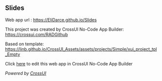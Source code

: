## Slides
Web app url : https://EliDarce.github.io/Slides

This project was created by CrossUI No-Code App Builder: https://crossui.com/RADGithub

Based on template: https://linb.github.io/CrossUI_Assets/assets/projects/Simple/xui_project_tpl_Empty

Click [here](https://crossui.com/RADGithub/#!from=github&owner=EliDarce&repo=Slides) to edit this web app in CrossUI No-Code App Builder

<i>Powered by [CrossUI](https://crossui.com)</i>
